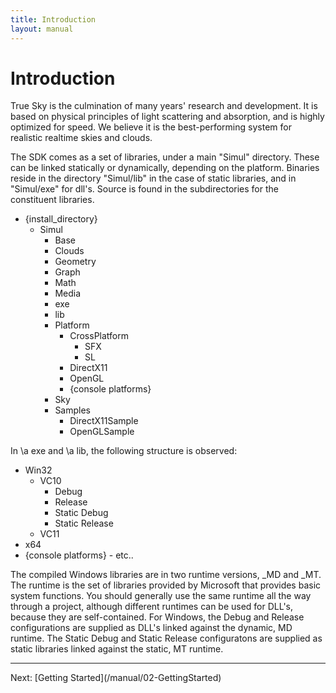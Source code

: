 ```yaml
---
title: Introduction
layout: manual
---
```


Introduction
============

True Sky is the culmination of many years' research and development. It is based on physical principles
of light scattering and absorption, and is highly optimized for speed. We believe it is the best-performing system
for realistic realtime skies and clouds.

The SDK comes as a set of libraries, under a main "Simul" directory. These can be linked statically or dynamically,
depending on the platform. Binaries reside in the directory "Simul/lib" in the case of static libraries,
and in "Simul/exe" for dll's. Source is found in the subdirectories for the constituent libraries.

- {install_directory}
	- Simul
		- Base
		- Clouds
		- Geometry
		- Graph
		- Math
		- Media
		- exe
		- lib
		- Platform
			- CrossPlatform
				- SFX
				- SL
			- DirectX11
			- OpenGL
			- {console platforms}
		- Sky
		- Samples
			- DirectX11Sample
			- OpenGLSample

In \a exe and \a lib, the following structure is observed:

- Win32
	- VC10
		- Debug
		- Release
		- Static Debug
		- Static Release
	- VC11
- x64
- {console platforms}
		- etc..

The compiled Windows libraries are in two runtime versions, _MD and _MT.
The runtime is the set of libraries provided by Microsoft that provides basic system functions.
You should generally use the same runtime all the way through a project, although different runtimes can be used for DLL's,
because they are self-contained.
For Windows, the Debug and Release configurations are supplied as DLL's linked against the dynamic, MD runtime.
The Static Debug and Static Release configuratons are supplied as static libraries linked against the static, MT runtime.


<hr size="1">
Next: [Getting Started](/manual/02-GettingStarted)

